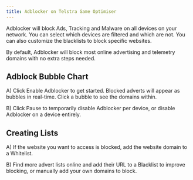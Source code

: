 ```yaml
---
title: Adblocker on Telstra Game Optimiser
---
```


Adblocker will block Ads, Tracking and Malware on all devices on your network. You can select which devices are filtered and which are not. You can also customize the blacklists to block specific websites.

By default, Adblocker will block most online advertising and telemetry domains with no extra steps needed.

## Adblock Bubble Chart

A) Click Enable Adblocker to get started. Blocked adverts will appear as bubbles in real-time. Click a bubble to see the domains within.

B) Click Pause to temporarily disable Adblocker per device, or disable Adblocker on a device entirely.

## Creating Lists

A) If the website you want to access is blocked, add the website domain to a Whitelist.

B) Find more advert lists online and add their URL to a Blacklist to improve blocking, or manually add your own domains to block.
